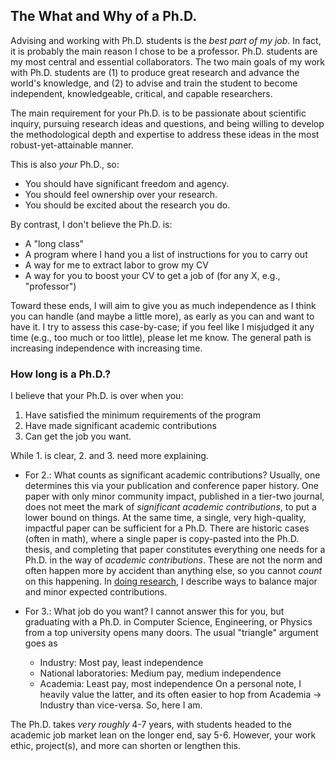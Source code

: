 ## The What and Why of a Ph.D.

Advising and working with Ph.D. students is the *best part of my job*.
In fact, it is probably the main reason I chose to be a professor.
Ph.D. students are my most central and essential collaborators.
The two main goals of my work with Ph.D. students are (1) to produce great research and advance the world's knowledge, and (2) to advise and train the student to become independent, knowledgeable, critical, and capable researchers.

The main requirement for your Ph.D. is to be passionate about scientific inquiry, pursuing research ideas and questions, and being willing to develop the methodological depth and expertise to address these ideas in the most robust-yet-attainable manner.

This is also *your* Ph.D., so:

- You should have significant freedom and agency.
- You should feel ownership over your research.
- You should be excited about the research you do.

By contrast, I don't believe the Ph.D. is:

- A "long class"
- A program where I hand you a list of instructions for you to carry out
- A way for me to extract labor to grow my CV
- A way for you to boost your CV to get a job of <type X>  (for any X, e.g., "professor")

Toward these ends, I will aim to give you as much independence as I think you can handle (and maybe a little more), as early as you can and want to have it.
I try to assess this case-by-case; if you feel like I misjudged it any time (e.g., too much or too little), please let me know.
The general path is increasing independence with increasing time.

### How long is a Ph.D.?

I believe that your Ph.D. is over when you:

1. Have satisfied the minimum requirements of the program
2. Have made significant academic contributions
3. Can get the job you want.

While 1. is clear, 2. and 3. need more explaining.

* For 2.: What counts as significant academic contributions?
Usually, one determines this via your publication and conference paper history.
One paper with only minor community impact, published in a tier-two journal, does not meet the mark of _significant academic contributions_, to put a lower bound on things.
At the same time, a single, very high-quality, impactful paper can be sufficient for a Ph.D.
There are historic cases (often in math), where a single paper is copy-pasted into the Ph.D. thesis, and completing that paper constitutes everything one needs for a Ph.D. in the way of _academic contributions_.
These are not the norm and often happen more by accident than anything else, so you cannot _count_ on this happening.
In [doing research](doing-research.md), I describe ways to balance major and minor expected contributions.

* For 3.: What job do you want?
I cannot answer this for you, but graduating with a Ph.D. in Computer Science, Engineering, or Physics from a top university opens many doors.
The usual "triangle" argument goes as
  * Industry: Most pay, least independence
  * National laboratories: Medium pay, medium independence
  * Academia: Least pay, most independence
On a personal note, I heavily value the latter, and its often easier to hop from Academia -> Industry than vice-versa.
So, here I am.

The Ph.D. takes _very roughly_ 4-7 years, with students headed to the academic job market lean on the longer end, say 5-6. 
However, your work ethic, project(s), and more can shorten or lengthen this.


